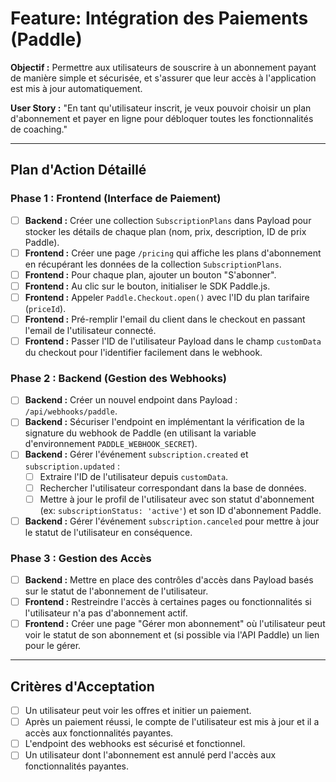# Feature: Intégration des Paiements (Paddle)

**Objectif :** Permettre aux utilisateurs de souscrire à un abonnement payant de manière simple et sécurisée, et s'assurer que leur accès à l'application est mis à jour automatiquement.

**User Story :** "En tant qu'utilisateur inscrit, je veux pouvoir choisir un plan d'abonnement et payer en ligne pour débloquer toutes les fonctionnalités de coaching."

---

## Plan d'Action Détaillé

### Phase 1 : Frontend (Interface de Paiement)

- [ ] **Backend :** Créer une collection `SubscriptionPlans` dans Payload pour stocker les détails de chaque plan (nom, prix, description, ID de prix Paddle).
- [ ] **Frontend :** Créer une page `/pricing` qui affiche les plans d'abonnement en récupérant les données de la collection `SubscriptionPlans`.
- [ ] **Frontend :** Pour chaque plan, ajouter un bouton "S'abonner".
- [ ] **Frontend :** Au clic sur le bouton, initialiser le SDK Paddle.js.
- [ ] **Frontend :** Appeler `Paddle.Checkout.open()` avec l'ID du plan tarifaire (`priceId`).
- [ ] **Frontend :** Pré-remplir l'email du client dans le checkout en passant l'email de l'utilisateur connecté.
- [ ] **Frontend :** Passer l'ID de l'utilisateur Payload dans le champ `customData` du checkout pour l'identifier facilement dans le webhook.

### Phase 2 : Backend (Gestion des Webhooks)

- [ ] **Backend :** Créer un nouvel endpoint dans Payload : `/api/webhooks/paddle`.
- [ ] **Backend :** Sécuriser l'endpoint en implémentant la vérification de la signature du webhook de Paddle (en utilisant la variable d'environnement `PADDLE_WEBHOOK_SECRET`).
- [ ] **Backend :** Gérer l'événement `subscription.created` et `subscription.updated` :
    - [ ] Extraire l'ID de l'utilisateur depuis `customData`.
    - [ ] Rechercher l'utilisateur correspondant dans la base de données.
    - [ ] Mettre à jour le profil de l'utilisateur avec son statut d'abonnement (ex: `subscriptionStatus: 'active'`) et son ID d'abonnement Paddle.
- [ ] **Backend :** Gérer l'événement `subscription.canceled` pour mettre à jour le statut de l'utilisateur en conséquence.

### Phase 3 : Gestion des Accès

- [ ] **Backend :** Mettre en place des contrôles d'accès dans Payload basés sur le statut de l'abonnement de l'utilisateur.
- [ ] **Frontend :** Restreindre l'accès à certaines pages ou fonctionnalités si l'utilisateur n'a pas d'abonnement actif.
- [ ] **Frontend :** Créer une page "Gérer mon abonnement" où l'utilisateur peut voir le statut de son abonnement et (si possible via l'API Paddle) un lien pour le gérer.

---

## Critères d'Acceptation

- [ ] Un utilisateur peut voir les offres et initier un paiement.
- [ ] Après un paiement réussi, le compte de l'utilisateur est mis à jour et il a accès aux fonctionnalités payantes.
- [ ] L'endpoint des webhooks est sécurisé et fonctionnel.
- [ ] Un utilisateur dont l'abonnement est annulé perd l'accès aux fonctionnalités payantes.
